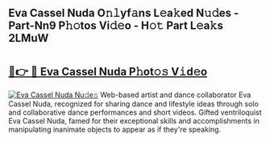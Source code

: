 ## Eva Cassel Nuda O𝚗𝚕yf𝚊ns L𝚎a𝚔ed N𝚞𝚍es - Part-Nn9 P𝚑𝚘tos Vi𝚍𝚎o - H𝚘𝚝 Part L𝚎a𝚔s 2LMuW

# <h2><a href="http://kf9orf0.oniu.top/?m=Eva+Cassel+Nuda">🔗👉 🔴 Eva Cassel Nuda P𝚑ot𝚘𝚜 V𝚒d𝚎o</a></h2>

[![Eva Cassel Nuda Nu𝚍e𝚜](https://i.imgur.com/0qMVB7G.gif)](http://kf9orf0.oniu.top/?m=Eva+Cassel+Nuda)
Web-based artist and dance collaborator Eva Cassel Nuda, recognized for sharing dance and lifestyle ideas through solo and collaborative dance performances and short videos. Gifted ventriloquist Eva Cassel Nuda, famed for their exceptional skills and accomplishments in manipulating inanimate objects to appear as if they're speaking.  

